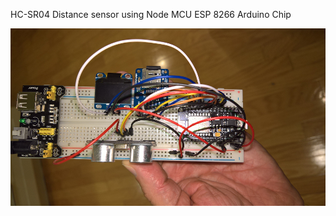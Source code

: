
HC-SR04 Distance sensor using Node MCU ESP 8266 Arduino Chip

![alt text](https://github.com/artgarcia/hcsr04_esp8266_sd/blob/master/WP_20170326_21_52_57_Rich.png)

